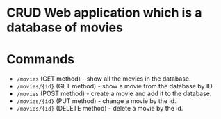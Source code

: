 # CRUD Web application which is a database of movies
# Commands

- `/movies` (GET method) - show all the movies in the database.
- `/movies/{id}` (GET method) - show a movie from the database by ID.
- `/movies` (POST method) - create a movie and add it to the database.
- `/movies/{id}` (PUT method) - change a movie by the id.
- `/movies/{id}` (DELETE method) - delete a movie by the id.